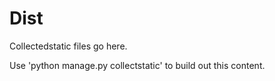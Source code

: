 Dist
====

Collectedstatic files go here.

Use 'python manage.py collectstatic' to build out this content.
